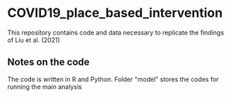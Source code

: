 # COVID19_place_based_intervention
This repository contains code and data necessary to replicate the findings of Liu et al. (2021)
## Notes on the code
The code is written in R and Python.
Folder "model" stores the codes for running the main analysis
